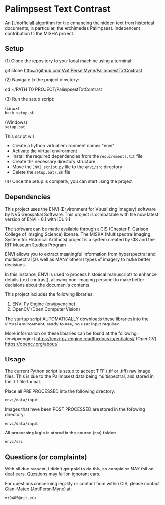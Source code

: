 # Palimpsest Text Contrast
An [Unofficial] algorithm for the enhancing the hidden text from historical documents; in particular, the Archimedes Palimpsest. Independent contribution to the MISHA project.


## Setup
(1) Clone the repository to your local machine using a terminal:

git clone https://github.com/AntiPersnlMyne/PalimpsestTxtContrast

(2) Navigate to the project directory:

cd ~/PATH TO PROJECT/PalimpsestTxtContrast

(3) Run the setup script:

(Linux) \
`bash setup.sh`

(Windows) \
`setup.bat`


This script will
- Create a Python virtual environment named "envi"
- Activate the virtual environment
- Install the required dependencies from the `requirements.txt` file
- Create the necessary directory structure
- Move the `ENVI_script.py` file to the `envi/src` directory
- Delete the `setup.bat/.sh` file


(4) Once the setup is complete, you can start using the project.


## Dependencies

This project uses the ENVI (Environment for Visualizing Imagery) software by NV5 Geospatial Software. This project is compatable with the now latest version of ENVI - 6.1 with IDL 9.1

The software can be made available through a CIS (Chester F. Carlson College of Imaging Science) license. The MISHA (Multispectral Imaging System for Historical Artifacts) project is a system created by CIS and the RIT Museum Studies Program.

ENVI allows you to extract meaningful information from hyperspectral and multispectral (as well as MANY others) types of imagery to make better decisions. 

In this instance, ENVI is used to process historical manuscripts to enhance details (text contrast), allowing non-imaging personel to make better decisions about the document's contents.

This project includes the following libraries: 
1. ENVI Py Engine (envipyengine)
2. OpenCV (Open Computer Vision)

The startup script AUTOMATICALLY downloads these libraries into the virtual environment, ready to use, no user input required.

More information on these libraries can be found at the following:
(envipyengine) https://envi-py-engine.readthedocs.io/en/latest/
(OpenCV) https://opencv.org/about/



## Usage
The current Python script is setup to accept TIFF (.tif or .tiff) raw image files. This is due to the Palimpsest data being multispectral, and stored in the .tif file format.

Place all PRE PROCESSED into the following directory: 

`envi/data/input`

Images that have been POST PROCESSED are stored in the following directory: 

`envi/data/input`

All processing logic is stored in the source (src) folder: 

`envi/src`


## Questions (or complaints)
With all due respect, I didn't get paid to do this, so complains MAY fall on deaf ears. Questions may fall on ignorant ears.

For questions concerning legality or contact from within CIS, please contact Gian-Mateo (AntiPersnlMyne) at: 

`mt9485@rit.edu`


